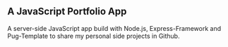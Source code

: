 A JavaScript Portfolio App
-------------------------
A server-side JavaScript app build with Node.js, Express-Framework and Pug-Template to share my personal side projects in Github. 